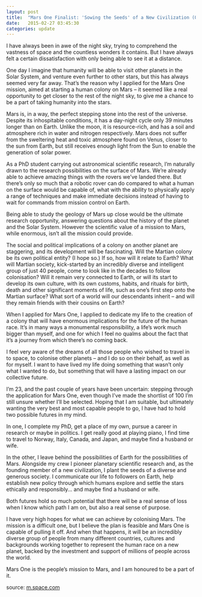 ```yaml
---
layout: post
title:  "Mars One Finalist: 'Sowing the Seeds' of a New Civilization (Op-Ed)"
date:   2015-02-27 03:45:30
categories: update
---
```

 I have always been in awe of the night sky, trying to comprehend the vastness of space and the countless wonders it contains. But I have always felt a certain dissatisfaction with only being able to see it at a distance.

One day I imagine that humanity will be able to visit other planets in the Solar System, and venture even further to other stars, but this has always seemed very far away. That’s the reason why I applied for the Mars One mission, aimed at starting a human colony on Mars – it seemed like a real opportunity to get closer to the rest of the night sky, to give me a chance to be a part of taking humanity into the stars. 

Mars is, in a way, the perfect stepping stone into the rest of the universe. Despite its inhospitable conditions, it has a day-night cycle only 39 minutes longer than on Earth. Unlike the moon, it is resource-rich, and has a soil and atmosphere rich in water and nitrogen respectively. Mars does not suffer from the sweltering heat and toxic atmosphere found on Venus, closer to the sun from Earth, but still receives enough light from the Sun to enable the generation of solar power.

 As a PhD student carrying out astronomical scientific research, I’m naturally drawn to the research possibilities on the surface of Mars. We’re already able to achieve amazing things with the rovers we’ve landed there. But there’s only so much that a robotic rover can do compared to what a human on the surface would be capable of, what with the ability to physically apply a range of techniques and make immediate decisions instead of having to wait for commands from mission control on Earth.

Being able to study the geology of Mars up close would be the ultimate research opportunity, answering questions about the history of the planet and the Solar System. However the scientific value of a mission to Mars, while enormous, isn’t all the mission could provide.

The social and political implications of a colony on another planet are staggering, and its development will be fascinating. Will the Martian colony be its own political entity? (I hope so.) If so, how will it relate to Earth? What will Martian society, kick-started by an incredibly diverse and intelligent group of just 40 people, come to look like in the decades to follow colonisation? Will it remain very connected to Earth, or will its start to develop its own culture, with its own customs, habits, and rituals for birth, death and other significant moments of life, such as one’s first step onto the Martian surface? What sort of a world will our descendants inherit – and will they remain friends with their cousins on Earth?

 When I applied for Mars One, I applied to dedicate my life to the creation of a colony that will have enormous implications for the future of the human race. It’s in many ways a monumental responsibility, a life’s work much bigger than myself, and one for which I feel no qualms about the fact that it’s a journey from which there’s no coming back.

I feel very aware of the dreams of all those people who wished to travel in to space, to colonise other planets – and I do so on their behalf, as well as for myself. I want to have lived my life doing something that wasn’t only what I wanted to do, but something that will have a lasting impact on our collective future.

I’m 23, and the past couple of years have been uncertain: stepping through the application for Mars One, even though I’ve made the shortlist of 100 I’m still unsure whether I’ll be selected. Hoping that I am suitable, but ultimately wanting the very best and most capable people to go, I have had to hold two possible futures in my mind.

In one, I complete my PhD, get a place of my own, pursue a career in research or maybe in politics. I get really good at playing piano, I find time to travel to Norway, Italy, Canada, and Japan, and maybe find a husband or wife.

In the other, I leave behind the possibilities of Earth for the possibilities of Mars. Alongside my crew I pioneer planetary scientific research and, as the founding member of a new civilization, I plant the seeds of a diverse and generous society. I communicate our life to followers on Earth, help establish new policy through which humans explore and settle the stars ethically and responsibly… and maybe find a husband or wife.

Both futures hold so much potential that there will be a real sense of loss when I know which path I am on, but also a real sense of purpose.

I have very high hopes for what we can achieve by colonising Mars. The mission is a difficult one, but I believe the plan is feasible and Mars One is capable of pulling it off. And when that happens, it will be an incredibly diverse group of people from many different countries, cultures and backgrounds working together to represent the human race on a new planet, backed by the investment and support of millions of people across the world.

Mars One is the people’s mission to Mars, and I am honoured to be a part of it.

source: [m.space.com](http://m.space.com/28653-mars-one-finalist-sowing-the-seeds-of-a-new-civilization.html)
